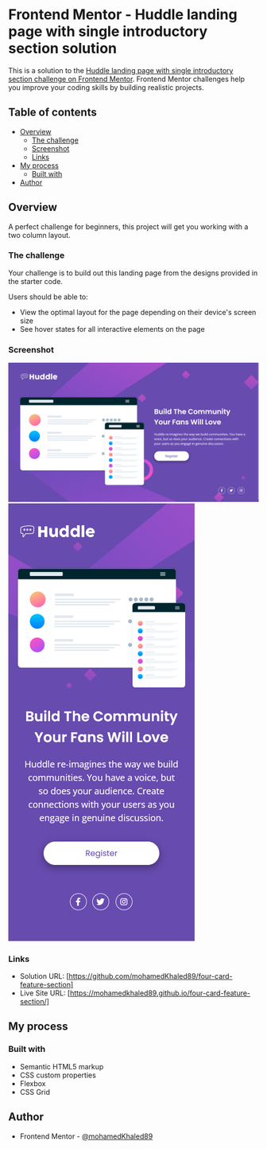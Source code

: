 # Frontend Mentor - Huddle landing page with single introductory section solution

This is a solution to the [Huddle landing page with single introductory section challenge on Frontend Mentor](https://www.frontendmentor.io/challenges/huddle-landing-page-with-a-single-introductory-section-B_2Wvxgi0). Frontend Mentor challenges help you improve your coding skills by building realistic projects. 

## Table of contents

- [Overview](#overview)
  - [The challenge](#the-challenge)
  - [Screenshot](#screenshot)
  - [Links](#links)
- [My process](#my-process)
  - [Built with](#built-with)
- [Author](#author)

## Overview

A perfect challenge for beginners, this project will get you working with a two column layout.

### The challenge

Your challenge is to build out this landing page from the designs provided in the starter code.

Users should be able to:

- View the optimal layout for the page depending on their device's screen size
- See hover states for all interactive elements on the page

### Screenshot

![Desktop Design](./screenshot/desktop-design-1440px.png)
![Mobile Design](./screenshot/mobile-design-375px.png)

### Links

- Solution URL: [https://github.com/mohamedKhaled89/four-card-feature-section]
- Live Site URL: [https://mohamedkhaled89.github.io/four-card-feature-section/]

## My process

### Built with

- Semantic HTML5 markup
- CSS custom properties
- Flexbox
- CSS Grid

## Author

- Frontend Mentor - [@mohamedKhaled89](https://www.frontendmentor.io/profile/mohamedKhaled89)
